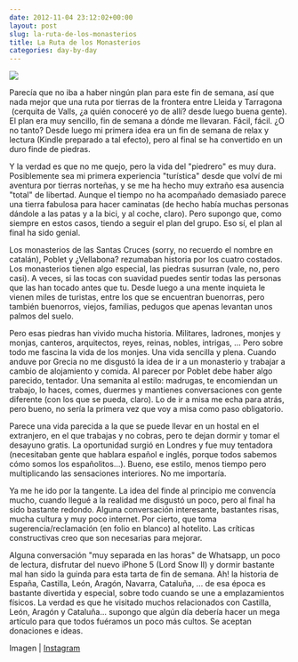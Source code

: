```yaml
---
date: 2012-11-04 23:12:02+00:00
layout: post
slug: la-ruta-de-los-monasterios
title: La Ruta de los Monasterios
categories: day-by-day
---
```


![](http://distilleryimage8.s3.amazonaws.com/b5809ae426cc11e2829522000a1fa769_7.jpg)

Parecía que no iba a haber ningún plan para este fin de semana, así que nada mejor que una ruta por tierras de la frontera entre Lleida y Tarragona  (cerquita de Valls, ¿a quién conoceré yo de allí? desde luego buena gente). El plan era muy sencillo, fin de semana a dónde me llevaran. Fácil, fácil. ¿O no tanto? Desde luego mi primera idea era un fin de semana de relax y lectura (Kindle preparado a tal efecto), pero al final se ha convertido en un duro finde de piedras.

Y la verdad es que no me quejo, pero la vida del "piedrero" es muy dura. Posiblemente sea mi primera experiencia "turística" desde que volví de mi aventura por tierras norteñas, y se me ha hecho muy extraño esa ausencia "total" de libertad. Aunque el tiempo no ha acompañado demasiado parece una tierra fabulosa para hacer caminatas (de hecho había muchas personas dándole a las patas y a la bici, y al coche, claro). Pero supongo que, como siempre en estos casos, tiendo a seguir el plan del grupo. Eso sí, el plan al final ha sido genial.

Los monasterios de las Santas Cruces (sorry, no recuerdo el nombre en catalán), Poblet y ¿Vellabona? rezumaban historia por los cuatro costados. Los monasterios tienen algo especial, las piedras susurran (vale, no, pero casi). A veces, si las tocas con suavidad puedes sentir todas las personas que las han tocado antes que tu. Desde luego a una mente inquieta le vienen miles de turistas, entre los que se encuentran buenorras, pero también buenorros, viejos, familias, pedugos que apenas levantan unos palmos del suelo.

Pero esas piedras han vivido mucha historia. Militares, ladrones, monjes y monjas, canteros, arquitectos, reyes, reinas, nobles, intrigas, ... Pero sobre todo me fascina la vida de los monjes. Una vida sencilla y plena. Cuando anduve por Grecia no me disgustó la idea de ir a un monasterio y trabajar a cambio de alojamiento y comida. Al parecer por Poblet debe haber algo parecido, tentador. Una semanita al estilo: madrugas, te encomiendan un trabajo, lo haces, comes, duermes y mantienes conversaciones con gente diferente (con los que se pueda, claro). Lo de ir a misa me echa para atrás, pero bueno, no sería la primera vez que voy a misa como paso obligatorio.

Parece una vida parecida a la que se puede llevar en un hostal en el extranjero, en el que trabajas y no cobras, pero te dejan dormir y tomar el desayuno gratis. La oportunidad surgió en Londres y fue muy tentadora (necesitaban gente que hablara español e inglés, porque todos sabemos cómo somos los españolitos...). Bueno, ese estilo, menos tiempo pero multiplicando las sensaciones interiores. No me importaría.

Ya me he ido por la tangente. La idea del finde al principio me convencía mucho, cuando llegué a la realidad me disgustó un poco, pero al final ha sido bastante redondo. Alguna conversación interesante, bastantes risas, mucha cultura y muy poco internet. Por cierto, que toma sugerencia/reclamación (en folio en blanco) al hotelito. Las críticas constructivas creo que son necesarias para mejorar.

Alguna conversación "muy separada en las horas" de Whatsapp, un poco de lectura, disfrutar del nuevo iPhone 5 (Lord Snow II) y dormir bastante mal han sido la guinda para esta tarta de fin de semana. Ah! la historia de España, Castilla, León, Aragón, Navarra, Cataluña, ... de esa época es bastante divertida y especial, sobre todo cuando se une a emplazamientos físicos. La verdad es que he visitado muchos relacionados con Castilla, León, Aragón y Cataluña... supongo que algún día debería hacer un mega artículo para que todos fuéramos un poco más cultos. Se aceptan donaciones e ideas.

Imagen | [Instagram](http://bit.ly/Yrvtdu)
